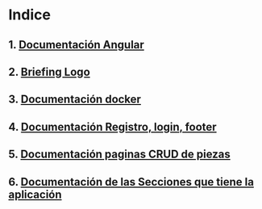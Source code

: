 # Indice

## 1. [Documentación Angular](docs/info/angular.md)

## 2. [Briefing Logo](docs/info/logo.md)

## 3. [Documentación docker](docs/info/docker.md)

## 4. [Documentación Registro, login, footer ](./docs/info/Registro%2CLogin%2Cfooter.md)

## 5. [Documentación paginas CRUD de piezas](./docs/info/subir-pieza%2Cbuscar-piezas%2Cmis-piezas.md)

## 6. [Documentación de las Secciones que tiene la aplicación  ](./docs/info/SeccionesDeLaAplicacion.md)
